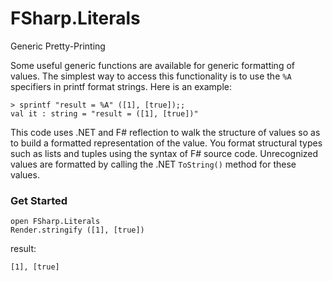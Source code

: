 # FSharp.Literals

Generic Pretty-Printing

Some useful generic functions are available for generic formatting of values. The simplest way to access this functionality is to use the `%A` specifiers in printf format strings. Here is an example:

```F#
> sprintf "result = %A" ([1], [true]);;
val it : string = "result = ([1], [true])"
```

This code uses .NET and F# reflection to walk the structure of values so as to build a formatted representation of the value. You format structural types such as lists and tuples using the syntax of F# source code. Unrecognized values are formatted by calling the .NET `ToString()` method for these values.

### Get Started

```F#
open FSharp.Literals
Render.stringify ([1], [true])
```

result: 

```F#
[1], [true]
```